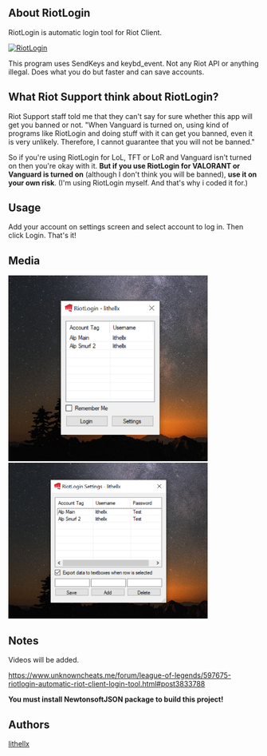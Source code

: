 ## About RiotLogin
RiotLogin is automatic login tool for Riot Client.

[![RiotLogin](https://img.shields.io/github/downloads/lithellx/RiotLogin/total?style=for-the-badge&label=RiotLogin%20Downloads&color=red)]()

This program uses SendKeys and keybd_event. Not any Riot API or anything illegal. Does what you do but faster and can save accounts.

## What Riot Support think about RiotLogin?

Riot Support staff told me that they can't say for sure whether this app will get you banned or not.
"When Vanguard is turned on, using kind of programs like RiotLogin and doing stuff with it can get you banned, even it is very unlikely. Therefore, I cannot guarantee that you will not be banned."

So if you're using RiotLogin for LoL, TFT or LoR and Vanguard isn't turned on then you're okay with it. **But if you use RiotLogin for VALORANT or Vanguard is turned on** (although I don't think you will be banned), **use it on your own risk**. (I'm using RiotLogin myself. And that's why i coded it for.)

## Usage
Add your account on settings screen and select account to log in. Then click Login. That's it!

## Media
<img src="/Images/RiotLogin1.png" width="400"/>
<img src="/Images/RiotLogin2.png" width="400"/>

## Notes
Videos will be added.


https://www.unknowncheats.me/forum/league-of-legends/597675-riotlogin-automatic-riot-client-login-tool.html#post3833788


**You must install NewtonsoftJSON package to build this project!**

## Authors
[lithellx](https://github.com/lithellx)

